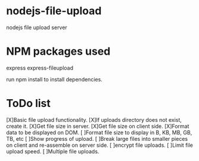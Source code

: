 # nodejs-file-upload
nodejs file upload server

# NPM packages used
express
express-fileupload

run npm install to install dependencies.

# ToDo list
[X]Basic file upload functionality.
[X]If uploads directory does not exist, create it.
[X]Get file size in server.
[X]Get file size on client side.
[X]Format data to be displayed on DOM.
[ ]Format file size to display in B, KB, MB, GB, TB, etc
[ ]Show progress of upload.
[ ]Break large files into smaller pieces on client and re-assemble on server side.
[ ]encrypt file uploads.
[ ]Limit file upload speed.
[ ]Multiple file uploads.